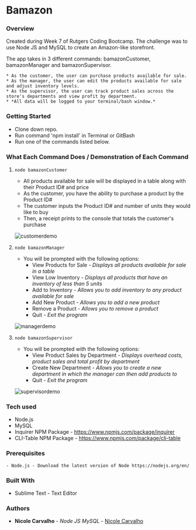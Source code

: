# Bamazon

### Overview

Created during Week 7 of Rutgers Coding Bootcamp. The challenge was to use Node JS and MySQL to create an Amazon-like storefront. 

The app takes in 3 different commands: bamazonCustomer, bamazonManager and bamazonSupervisor. 

	* As the customer, the user can purchase products available for sale. 
	* As the manager, the user can edit the products available for sale and adjust inventory levels. 
	* As the supervisor, the user can track product sales across the store's departments and view profit by department. 
	* *All data will be logged to your terminal/bash window.*

### Getting Started

- Clone down repo.
- Run command 'npm install' in Terminal or GitBash
- Run one of the commands listed below.

### What Each Command Does / Demonstration of Each Command

1. `node bamazonCustomer`

  	* All products available for sale will be displayed in a table along with their Product ID# and price
  	* As the customer, you have the ability to purchase a product by the Product ID#
  	* The customer inputs the Product ID# and number of units they would like to buy
  	* Then, a receipt prints to the console that totals the customer's purchase

	![customerdemo](assets/images/customerdemo.gif)

2. `node bamazonManager`

  	* You will be prompted with the following options:
  		* View Products for Sale - *Displays all products available for sale in a table*
  		* View Low Inventory - *Displays all products that have an inventory of less than 5 units*
  		* Add to Inventory - *Allows you to add inventory to any product available for sale*
  		* Add New Product - *Allows you to add a new product*
  		* Remove a Product - *Allows you to remove a product*
  		* Quit - *Exit the program*

	![managerdemo](assets/images/managerdemo.gif)

3. `node bamazonSupervisor`

	* You will be prompted with the following options:
		* View Product Sales by Department - *Displays overhead costs, product sales and total profit by department* 
		* Create New Department - *Allows you to create a new department in which the manager can then add products to*
		* Quit - *Exit the program* 

	![supervisordemo](assets/images/supervisordemo.gif)


### Tech used
- Node.js
- MySQL
- Inquirer NPM Package - https://www.npmjs.com/package/inquirer
- CLI-Table NPM Package - https://www.npmjs.com/package/cli-table


### Prerequisites
```
- Node.js - Download the latest version of Node https://nodejs.org/en/
```

### Built With

* Sublime Text - Text Editor

### Authors

* **Nicole Carvalho** - *Node JS MySQL* - [Nicole Carvalho](https://github.com/nicolelcarvalho)


